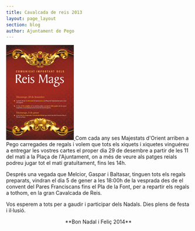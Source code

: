 ```yaml
---
title: Cavalcada de reis 2013
layout: page_layout
section: blog
author: Ajuntament de Pego
---
```

<a class="salone-image center" href="/images/news/20131220-cavalcada-reis-2013-big.jpg" title="Cavalcada reis 2013">
    <img src="/images/news/20131220-cavalcada-reis-2013-small.jpg" alt="Cavalcada reis 2013">
</a>
Com cada any ses Majestats d'Orient arriben a Pego carregades de regals i volem que tots els xiquets i xiquetes vinguéreu a entregar les vostres cartes el proper dia 29 de desembre a partir de les 11 del matí a la Plaça de l'Ajuntament, on a més de veure als patges reials podreu jugar tot el matí gratuïtament, fins les 14h.

Després una vegada que Melcior, Gaspar i Baltasar, tinguen tots els regals preparats, vindran el dia 5 de gener a les 18:00h de la vesprada des de el convent del Pares Franciscans fins el Pla de la Font, per a repartir els regals a tothom, en la gran Cavalcada de Reis.

Vos esperem a tots per a gaudir i participar dels Nadals. Dies plens de festa i il·lusió.

<p style="text-align:center" markdown="1">**Bon Nadal i Feliç 2014**</p>